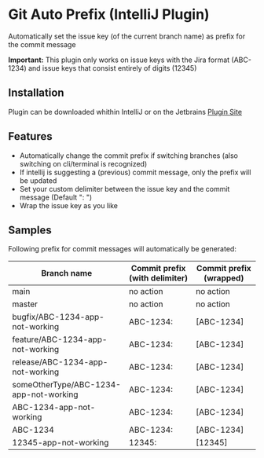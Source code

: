 # Git Auto Prefix (IntelliJ Plugin)
Automatically set the issue key (of the current branch name) as prefix for the commit message

**Important:** This plugin only works on issue keys with the Jira format (ABC-1234) and issue keys that consist entirely of digits (12345) 

## Installation
Plugin can be downloaded whithin IntelliJ or on the Jetbrains [Plugin Site](https://plugins.jetbrains.com/plugin/14238-git-auto-prefix)

## Features
* Automatically change the commit prefix if switching branches (also switching on cli/terminal is recognized) 
* If intellij is suggesting a (previous) commit message, only the prefix will be updated
* Set your custom delimiter between the issue key and the commit message (Default ": ")
* Wrap the issue key as you like

## Samples
Following prefix for commit messages will automatically be generated:

| Branch name                            | Commit prefix (with delimiter) | Commit prefix (wrapped)
|----------------------------------------|--------------------------------|---------------
| main                                   | no action                      | no action
| master                                 | no action                      | no action
| bugfix/ABC-1234-app-not-working        | ABC-1234:                      | [ABC-1234]
| feature/ABC-1234-app-not-working       | ABC-1234:                      | [ABC-1234]
| release/ABC-1234-app-not-working       | ABC-1234:                      | [ABC-1234]
| someOtherType/ABC-1234-app-not-working | ABC-1234:                      | [ABC-1234]
| ABC-1234-app-not-working               | ABC-1234:                      | [ABC-1234]
| ABC-1234                               | ABC-1234:                      | [ABC-1234]
| 12345-app-not-working                  | 12345:                         | [12345]

